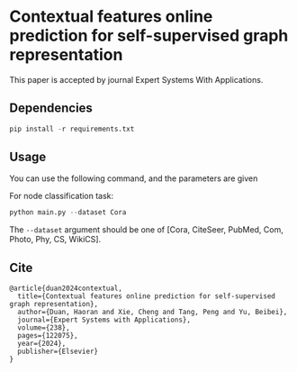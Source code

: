 # Contextual features online prediction for self-supervised graph representation

This paper is accepted by journal Expert Systems With Applications.
## Dependencies

```python
pip install -r requirements.txt
```

## Usage

You can use the following command, and the parameters are given

For node classification task:
```python
python main.py --dataset Cora
```

The `--dataset` argument should be one of [Cora, CiteSeer, PubMed, Com, Photo, Phy, CS, WikiCS].

## Cite
```
@article{duan2024contextual,
  title={Contextual features online prediction for self-supervised graph representation},
  author={Duan, Haoran and Xie, Cheng and Tang, Peng and Yu, Beibei},
  journal={Expert Systems with Applications},
  volume={238},
  pages={122075},
  year={2024},
  publisher={Elsevier}
}
```
